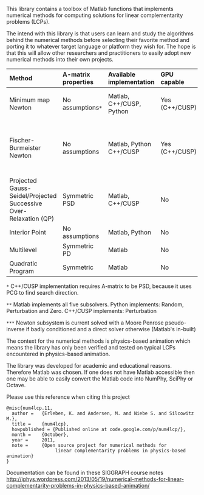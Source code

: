 This library contains a toolbox of Matlab functions that implements numerical methods for computing solutions for linear complementarity problems (LCPs).

The intend with this library is that users can learn and study the algorithms behind the numerical methods before selecting their favorite method and porting it to whatever target language or platform they wish for. The hope is that this will allow other researchers and practitioners to easily adopt new numerical methods into their own projects.

| Method | A-matrix properties | Available implementation | GPU capable | Subsolvers | Globalization strategies |
|:-------|:--------------------|:-------------------------|:------------|:-----------|:-------------------------|
| Minimum map Newton | No assumptions`*`   | Matlab, C++/CUSP, Python | Yes (C++/CUSP) | _N/A_      | Projected Armijo backtracking line search |
| Fischer-Burmeister Newton | No assumptions      | Matlab, Python C++/CUSP  | Yes (C++/CUSP) | Random, Zero, Perturbation, Approximation, Penalized Chen, Chen, and Kanzow style`**` | Projected Armijo backtracking line search |
| Projected Gauss-Seidel/Projected Successive Over-Relaxation (QP) | Symmetric PSD       | Matlab, C++/CUSP         | No          | _N/A_      | _N/A_                    |
| Interior Point | No assumptions      | Matlab, Python           | No          | Central Trajectory`***` | _N/A_                    |
| Multilevel | Symmetric PD        | Matlab                   | No          | _N/A_      | _N/A_                    |
| Quadratic Program | Symmetric           | Matlab                   | No          | _N/A_      | _N/A_                    |

`*` C++/CUSP implementation requires A-matrix to be PSD, because it uses PCG to find search direction.

`**` Matlab implements all five subsolvers. Python implements: Random, Perturbation and Zero. C++/CUSP implements: Perturbation

`***` Newton subsystem is current solved with a Moore Penrose pseudo-inverse if badly conditioned and a direct solver otherwise (Matlab's in-built)

The context for the numerical methods is physics-based animation which means the library has only been verified and tested on typical LCPs encountered in physics-based animation.

The library was developed for academic and educational reasons. Therefore Matlab was chosen. If one does not have Matlab accessible then one may be able to easily convert the Matlab code into NumPhy, SciPhy or Octave.

Please use this reference when citing this project
```
@misc{num4lcp.11,
  author = 	 {Erleben, K. and Andersen, M. and Niebe S. and Silcowitz M.},
  title = 	 {num4lcp},
  howpublished = {Published online at code.google.com/p/num4lcp/},
  month = 	 {October},
  year = 	 2011,
  note = 	 {Open source project for numerical methods for
                  linear complementarity problems in physics-based animation}
}
```

Documentation can be found in these SIGGRAPH course notes http://iphys.wordpress.com/2013/05/19/numerical-methods-for-linear-complementarity-problems-in-physics-based-animation/